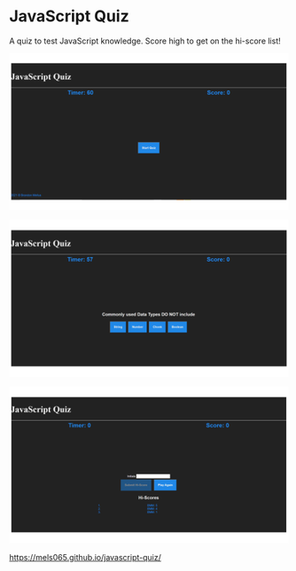 # JavaScript Quiz

A quiz to test JavaScript knowledge. Score high to get on the hi-score list!

![](assets/images/screenshots/screenshot1.png)

![](assets/images/screenshots/screenshot2.png)

![](assets/images/screenshots/screenshot3.png)

https://mels065.github.io/javascript-quiz/

